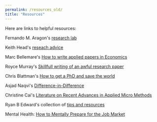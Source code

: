 ```yaml
---
permalink: /resources_old/
title: "Resources"
---
```

Here are links to helpful resources:

Fernando M. Aragon's [research lab](https://sites.google.com/view/fernandoaragon/research-lab)

Keith Head's [reseach advice](http://blogs.ubc.ca/khead/research/research-advice)

Marc Bellemare's [How to write applied papers in Economics](http://marcfbellemare.com/wordpress/wp-content/uploads/2020/09/BellemareHowToPaperSeptember2020.pdf)

Royce Murray's [Skillfull writing of an awful research paper](https://pubs.acs.org/doi/pdf/10.1021/ac2000169)

Chris Blattman's [How to get a PhD and save the world](https://chrisblattman.com/2007/12/12/how-to-get-a-phd-and-save-the-world/)

Asjad Naqvi's [Difference-in-Difference ](https://asjadnaqvi.github.io/DiD/)

Christine Cai's [Literature on Recent Advances in Applied Micro Methods](https://christinecai.github.io/PublicGoods/applied_micro_methods.pdf)

Ryan B Edward's collection of [tips and resources](http://www.ryanbedwards.com/resources)

Mental Health: [How to Mentally Prepare for the Job Market](https://sites.google.com/view/ejm-mentalhealth/home)





